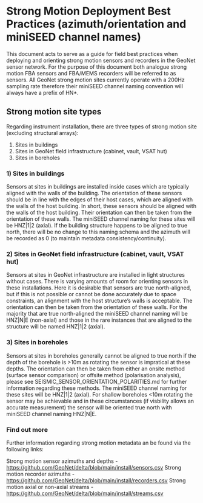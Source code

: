 # Strong Motion Deployment Best Practices (azimuth/orientation and miniSEED channel names)

This document acts to serve as a guide for field best practices when deploying and orienting strong motion sensors and recorders in the GeoNet sensor network. For the purpose of this document both analogue strong motion FBA sensors and FBA/MEMS recorders will be referred to as sensors. All GeoNet strong motion sites currently operate with a 200Hz sampling rate therefore their miniSEED channel naming convention will always have a prefix of HN*.  

## Strong motion site types 

Regarding instrument installation, there are three types of strong motion site (excluding structural arrays):

1. Sites in buildings
2. Sites in GeoNet field infrastructure (cabinet, vault, VSAT hut)
3. Sites in boreholes

### 1) Sites in buildings

Sensors at sites in buildings are installed inside cases which are typically aligned with the walls of the building. The orientation of these sensors should be in line with the edges of their host cases, which are aligned with the walls of the host building. In short, these sensors should be aligned with the walls of the host building. Their orientation can then be taken from the orientation of these walls. The miniSEED channel naming for these sites will be HNZ|1|2 (axial). If the building structure happens to be aligned to true north, there will be no change to this naming schema and the azimuth will be recorded as 0 (to maintain metadata consistency/continuity).

### 2) Sites in GeoNet field infrastructure (cabinet, vault, VSAT hut)

Sensors at sites in GeoNet infrastructure are installed in light structures without cases. There is varying amounts of room for orienting sensors in these installations. Here it is desirable that sensors are true north-aligned, but if this is not possible or cannot be done accurately due to space constraints, an alignment with the host structure’s walls is acceptable. The orientation can then be taken from the orientation of these walls. For the majority that are true north-aligned the miniSEED channel naming will be HNZ|N|E (non-axial) and those in the rare instances that are aligned to the structure will be named HNZ|1|2 (axial).

### 3) Sites in boreholes

Sensors at sites in boreholes generally cannot be aligned to true north if the depth of the borehole is >10m as rotating the sensor is impratical at these depths. The orientation can then be taken from either an onsite method (surface sensor comparison) or offsite method (polarisation analysis), please see SEISMIC_SENSOR_ORIENTATION_POLARITIES.md for further information regarding these methods. The miniSEED channel naming for these sites will be HNZ|1|2 (axial). For shallow boreholes <10m rotating the sensor may be achievable and in these circumstances (if visbility allows an accurate measurement) the sensor will be oriented true north with miniSEED channel naming HNZ|N|E.     

### Find out more

Further information regarding strong motion metadata an be found via the following links:

Strong motion sensor azimuths and depths - https://github.com/GeoNet/delta/blob/main/install/sensors.csv
Strong motion recorder azimuths - https://github.com/GeoNet/delta/blob/main/install/recorders.csv
Strong motion axial or non-axial streams - https://github.com/GeoNet/delta/blob/main/install/streams.csv